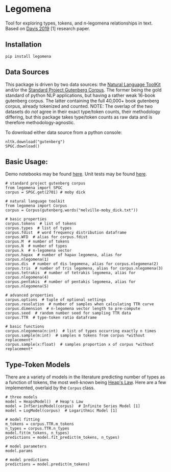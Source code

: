 # Legomena

Tool for exploring types, tokens, and n-legomena relationships in text. Based on [Davis 2019](https://arxiv.org/pdf/1901.00521.pdf) [1] research paper.

## Installation

```
pip install legomena
```

## Data Sources

This package is driven by two data sources: the [Natural Language ToolKit](https://www.nltk.org/) and/or the [Standard Project Gutenberg Corpus](https://arxiv.org/abs/1812.08092). The former being the gold standard of python NLP applications, but having a rather weak 16-book gutenberg corpus. The latter containing the full 40,000+ book gutenberg corpus, already tokenized and counted. NOTE: The overlap of the two datasets do _not_ agree in their exact type/token counts, their methodology differing, but this package takes type/token counts as raw data and is therefore methodology-agnostic.

To download either data source from a python console:
```
nltk.download("gutenberg")
SPGC.download()
```

## Basic Usage:

Demo notebooks may be found [here](https://github.com/VictorDavis/legomena/tree/master/notebooks). Unit tests may be found [here](https://github.com/VictorDavis/legomena/blob/master/test_legomena.py).

```
# standard project gutenberg corpus
from legomena import SPGC
corpus = SPGC.get(2701) # moby dick

# natural language toolkit
from legomena import Corpus
corpus = Corpus(gutenberg.words("melville-moby_dick.txt"))

# basic properties
corpus.tokens  # list of tokens
corpus.types  # list of types
corpus.fdist  # word frequency distribution dataframe
corpus.WFD  # alias for corpus.fdist
corpus.M  # number of tokens
corpus.N  # number of types
corpus.k  # n-legomena vector
corpus.hapax  # number of hapax legomena, alias for corpus.nlegomena(1)
corpus.dis  # number of dis legomena, alias for corpus.nlegomena(2)
corpus.tris  # number of tris legomena, alias for corpus.nlegomena(3)
corpus.tetrakis  # number of tetrakis legomena, alias for corpus.nlegomena(4)
corpus.pentakis  # number of pentakis legomena, alias for corpus.nlegomena(5)

# advanced properties
corpus.options  # tuple of optional settings
corpus.resolution  # number of samples when calculating TTR curve
corpus.dimension  # n-legomena vector length to pre-compute
corpus.seed  # random number seed for sampling TTR data
corpus.TTR  # type-token ratio dataframe

# basic functions
corpus.nlegomena(n:int)  # list of types occurring exactly n times
corpus.sample(m:int)  # samples m tokens from corpus *without replacement*
corpus.sample(x:float)  # samples proportion x of corpus *without replacement*
```

## Type-Token Models

There are a variety of models in the literature predicting number of types as a function of tokens, the most well-known being [Heap's Law](https://en.wikipedia.org/wiki/Heaps%27_law). Here are a few implemented, overlaid by the `Corpus` class.

```
# three models
model = HeapsModel()  # Heap's Law
model = InfSeriesModel(corpus)  # Infinite Series Model [1]
model = LogModel(corpus)  # Logarithmic Model [1]

# model fitting
m_tokens = corpus.TTR.m_tokens
n_types = corpus.TTR.n_types
model.fit(m_tokens, n_types)
predictions = model.fit_predict(m_tokens, n_types)

# model parameters
model.params

# model predictions
predictions = model.predict(m_tokens)
```
